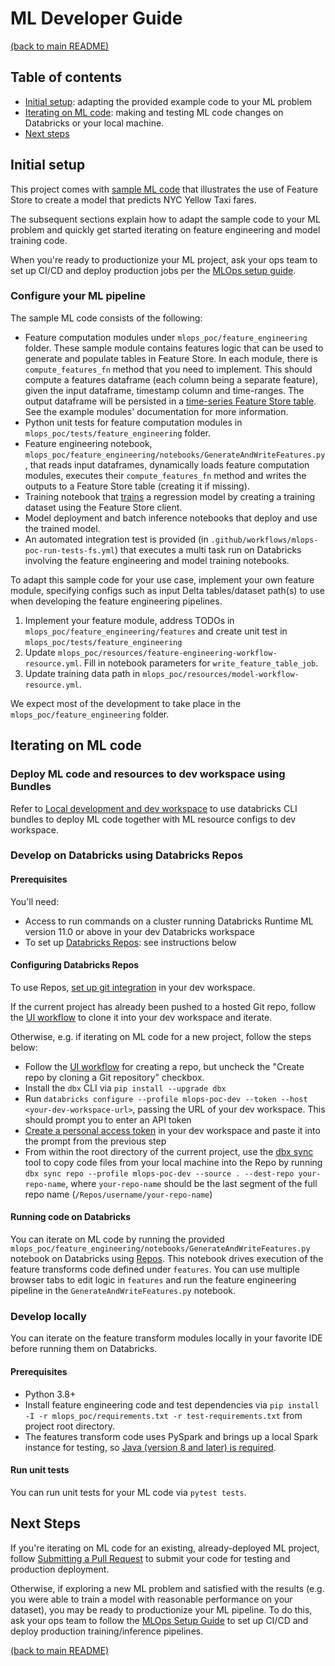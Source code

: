 # ML Developer Guide

[(back to main README)](../README.md)

## Table of contents
* [Initial setup](#initial-setup): adapting the provided example code to your ML problem 
* [Iterating on ML code](#iterating-on-ml-code): making and testing ML code changes on Databricks or your local machine.
* [Next steps](#next-steps)

## Initial setup
This project comes with [sample ML code](https://learn.microsoft.com/azure/databricks/machine-learning/feature-store/workflow-overview-and-notebook#example-notebook)
that illustrates the use of Feature Store to create a model that predicts NYC Yellow Taxi fares.

The subsequent sections explain how to adapt the sample code to your ML problem and quickly get
started iterating on feature engineering and model training code.

When you're ready  to productionize your ML project, ask your ops team to set up CI/CD and deploy
production jobs per the [MLOps setup guide](mlops-setup.md).

### Configure your ML pipeline

The sample ML code consists of the following:

* Feature computation modules under `mlops_poc/feature_engineering` folder. 
These sample module contains features logic that can be used to generate and populate tables in Feature Store.
In each module, there is `compute_features_fn` method that you need to implement. This should compute a features dataframe
(each column being a separate feature), given the input dataframe, timestamp column and time-ranges. 
The output dataframe will be persisted in a [time-series Feature Store table](https://learn.microsoft.com/azure/databricks/machine-learning/feature-store/time-series).
See the example modules' documentation for more information.
* Python unit tests for feature computation modules in `mlops_poc/tests/feature_engineering` folder.
* Feature engineering notebook, `mlops_poc/feature_engineering/notebooks/GenerateAndWriteFeatures.py`, that reads input dataframes, dynamically loads feature computation modules, executes their `compute_features_fn` method and writes the outputs to a Feature Store table (creating it if missing).
* Training notebook that [trains](https://learn.microsoft.com/azure/databricks/machine-learning/feature-store/train-models-with-feature-store ) a regression model by creating a training dataset using the Feature Store client.
* Model deployment and batch inference notebooks that deploy and use the trained model. 
* An automated integration test is provided (in `.github/workflows/mlops-poc-run-tests-fs.yml`) that executes a multi task run on Databricks involving the feature engineering and model training notebooks.

To adapt this sample code for your use case, implement your own feature module, specifying configs such as input Delta tables/dataset path(s) to use when developing
the feature engineering pipelines.
1. Implement your feature module, address TODOs in `mlops_poc/feature_engineering/features` and create unit test in `mlops_poc/tests/feature_engineering`
2. Update `mlops_poc/resources/feature-engineering-workflow-resource.yml`. Fill in notebook parameters for `write_feature_table_job`.
3. Update training data path in `mlops_poc/resources/model-workflow-resource.yml`.

We expect most of the development to take place in the `mlops_poc/feature_engineering` folder.

## Iterating on ML code

### Deploy ML code and resources to dev workspace using Bundles

Refer to [Local development and dev workspace](../mlops_poc/resources/README.md#local-development-and-dev-workspace)
to use databricks CLI bundles to deploy ML code together with ML resource configs to dev workspace.

### Develop on Databricks using Databricks Repos

#### Prerequisites
You'll need:
* Access to run commands on a cluster running Databricks Runtime ML version 11.0 or above in your dev Databricks workspace
* To set up [Databricks Repos](https://learn.microsoft.com/azure/databricks/repos/index): see instructions below

#### Configuring Databricks Repos
To use Repos, [set up git integration](https://learn.microsoft.com/azure/databricks/repos/repos-setup) in your dev workspace.

If the current project has already been pushed to a hosted Git repo, follow the
[UI workflow](https://learn.microsoft.com/azure/databricks/repos/git-operations-with-repos#add-a-repo-and-connect-remotely-later)
to clone it into your dev workspace and iterate. 

Otherwise, e.g. if iterating on ML code for a new project, follow the steps below:
* Follow the [UI workflow](https://learn.microsoft.com/azure/databricks/repos/git-operations-with-repos#add-a-repo-and-connect-remotely-later)
  for creating a repo, but uncheck the "Create repo by cloning a Git repository" checkbox.
* Install the `dbx` CLI via `pip install --upgrade dbx`
* Run `databricks configure --profile mlops-poc-dev --token --host <your-dev-workspace-url>`, passing the URL of your dev workspace.
  This should prompt you to enter an API token
* [Create a personal access token](https://learn.microsoft.com/azure/databricks/dev-tools/auth#personal-access-tokens-for-users)
  in your dev workspace and paste it into the prompt from the previous step
* From within the root directory of the current project, use the [dbx sync](https://dbx.readthedocs.io/en/latest/guides/python/devloop/mixed/#using-dbx-sync-repo-for-local-to-repo-synchronization) tool to copy code files from your local machine into the Repo by running
  `dbx sync repo --profile mlops-poc-dev --source . --dest-repo your-repo-name`, where `your-repo-name` should be the last segment of the full repo name (`/Repos/username/your-repo-name`)

#### Running code on Databricks
You can iterate on ML code by running the provided `mlops_poc/feature_engineering/notebooks/GenerateAndWriteFeatures.py` notebook on Databricks using
[Repos](https://learn.microsoft.com/azure/databricks/repos/index). This notebook drives execution of
the feature transforms code defined under ``features``. You can use multiple browser tabs to edit
logic in `features` and run the feature engineering pipeline in the `GenerateAndWriteFeatures.py` notebook.

### Develop locally

You can iterate on the feature transform modules locally in your favorite IDE before running them on Databricks.  

#### Prerequisites
* Python 3.8+
* Install feature engineering code and test dependencies via `pip install -I -r mlops_poc/requirements.txt -r test-requirements.txt` from project root directory.
* The features transform code uses PySpark and brings up a local Spark instance for testing, so [Java (version 8 and later) is required](https://spark.apache.org/docs/latest/#downloading). 
#### Run unit tests
You can run unit tests for your ML code via `pytest tests`.

## Next Steps
If you're iterating on ML code for an existing, already-deployed ML project, follow [Submitting a Pull Request](ml-pull-request.md)
to submit your code for testing and production deployment.

Otherwise, if exploring a new ML problem and satisfied with the results (e.g. you were able to train
a model with reasonable performance on your dataset), you may be ready to productionize your ML pipeline.
To do this, ask your ops team to follow the [MLOps Setup Guide](mlops-setup.md) to set up CI/CD and deploy
production training/inference pipelines.

[(back to main README)](../README.md)
